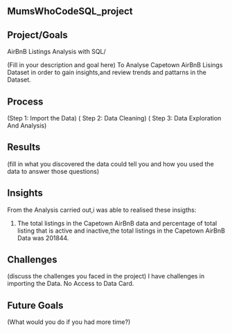 ## MumsWhoCodeSQL_project

## Project/Goals

AirBnB Listings Analysis with SQL/

(Fill in your description and goal here)
To Analyse Capetown AirBnB Lisings Dataset in order to gain insights,and review trends and pattarns in the Dataset.

## Process

(Step 1:  Import the Data)
( Step 2: Data Cleaning)
( Step 3: Data Exploration And Analysis)

## Results
(fill in what you discovered the data could tell you  and how you used the data to answer those questions)

## Insights
 From the Analysis carried out,i was able to realised these insigths:

 1. The total listings in the Capetown AirBnB data and percentage of total listing that is active and inactive,the total listings in the Capetown AirBnB Data was 201844. 

## Challenges

(discuss the challenges you faced in the project)
I have challenges in importing the Data.
No Access to Data Card.
## Future Goals

(What would you do if you had more time?)
